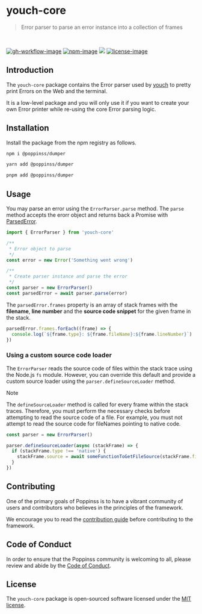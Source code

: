 # youch-core

> Error parser to parse an error instance into a collection of frames

<br />

[![gh-workflow-image]][gh-workflow-url] [![npm-image]][npm-url] ![][typescript-image] [![license-image]][license-url]

## Introduction

The `youch-core` package contains the Error parser used by [youch](https://github.com/poppinss/youch) to pretty print Errors on the Web and the terminal.

It is a low-level package and you will only use it if you want to create your own Error printer while re-using the core Error parsing logic.

## Installation

Install the package from the npm registry as follows.

```sh
npm i @poppinss/dumper
```

```sh
yarn add @poppinss/dumper
```

```sh
pnpm add @poppinss/dumper
```

## Usage

You may parse an error using the `ErrorParser.parse` method. The `parse` method accepts the erorr object and returns back a Promise with [ParsedError](https://github.com/poppinss/youch-core/blob/0.x/src/types.ts#L21).

```ts
import { ErrorParser } from 'youch-core'

/**
 * Error object to parse
 */
const error = new Error('Something went wrong')

/**
 * Create parser instance and parse the error
 */
const parser = new ErrorParser()
const parsedError = await parser.parse(error)
```

The `parsedError.frames` property is an array of stack frames with the **filename**, **line number** and the **source code snippet** for the given frame in the stack.

```ts
parsedError.frames.forEach((frame) => {
  console.log(`${frame.type}: ${frame.fileName}:${frame.lineNumber}`)
})
```

### Using a custom source code loader

The `ErrorParser` reads the source code of files within the stack trace using the Node.js `fs` module. However, you can override this default and provide a custom source loader using the `parser.defineSourceLoader` method.

> [!NOTE]
> The `defineSourceLoader` method is called for every frame within the stack traces. Therefore, you must perform the necessary checks before attempting to read the source code of a file.
> For example, you must not attempt to read the source code for fileNames pointing to native code.

```ts
const parser = new ErrorParser()

parser.defineSourceLoader(async (stackFrame) => {
  if (stackFrame.type !== 'native') {
    stackFrame.source = await someFunctionToGetFileSource(stackFrame.fileName)
  }
})
```

## Contributing

One of the primary goals of Poppinss is to have a vibrant community of users and contributors who believes in the principles of the framework.

We encourage you to read the [contribution guide](https://github.com/poppinss/.github/blob/main/docs/CONTRIBUTING.md) before contributing to the framework.

## Code of Conduct

In order to ensure that the Poppinss community is welcoming to all, please review and abide by the [Code of Conduct](https://github.com/poppinss/.github/blob/main/docs/CODE_OF_CONDUCT.md).

## License

The `youch-core` package is open-sourced software licensed under the [MIT license](LICENSE.md).

[gh-workflow-image]: https://img.shields.io/github/actions/workflow/status/poppinss/youch-core/checks.yml?style=for-the-badge
[gh-workflow-url]: https://github.com/poppinss/youch-core/actions/workflows/checks.yml 'Github action'
[typescript-image]: https://img.shields.io/badge/Typescript-294E80.svg?style=for-the-badge&logo=typescript
[typescript-url]: "typescript"
[npm-image]: https://img.shields.io/npm/v/youch-core.svg?style=for-the-badge&logo=npm
[npm-url]: https://npmjs.org/package/youch-core 'npm'
[license-image]: https://img.shields.io/npm/l/youch-core?color=blueviolet&style=for-the-badge
[license-url]: LICENSE.md 'license'
